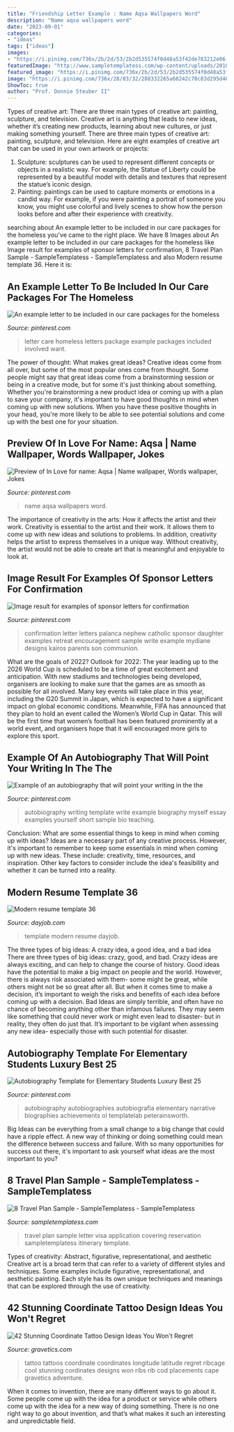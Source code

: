 ```yaml
---
title: "Friendship Letter Example : Name Aqsa Wallpapers Word"
description: "Name aqsa wallpapers word"
date: "2023-09-01"
categories:
- "ideas"
tags: ["ideas"]
images:
- "https://i.pinimg.com/736x/2b/2d/53/2b2d535574f0d48a53f42de783212e06--d-wallpaper-in-love.jpg"
featuredImage: "http://www.sampletemplatess.com/wp-content/uploads/2018/01/travel-plan-sample-oduwp-elegant-free-covering-letter-for-visa-application-visa-reservation-of-travel-plan-sample-ovgde.png"
featured_image: "https://i.pinimg.com/736x/2b/2d/53/2b2d535574f0d48a53f42de783212e06--d-wallpaper-in-love.jpg"
image: "https://i.pinimg.com/736x/28/83/32/288332265a68242c70c83d295d4057d2.jpg"
ShowToc: true
author: "Prof. Donnie Steuber II"
---
```



Types of creative art: There are three main types of creative art: painting, sculpture, and television.
Creative art is anything that leads to new ideas, whether it’s creating new products, learning about new cultures, or just making something yourself. There are three main types of creative art: painting, sculpture, and television. Here are eight examples of creative art that can be used in your own artwork or projects: 
1. Sculpture: sculptures can be used to represent different concepts or objects in a realistic way. For example, the Statue of Liberty could be represented by a beautiful model with details and textures that represent the statue’s iconic design. 
2. Painting: paintings can be used to capture moments or emotions in a candid way. For example, if you were painting a portrait of someone you know, you might use colorful and lively scenes to show how the person looks before and after their experience with creativity. 

	

		
searching about An example letter to be included in our care packages for the homeless you've came to the right place. We have 8 Images about An example letter to be included in our care packages for the homeless like Image result for examples of sponsor letters for confirmation, 8 Travel Plan Sample - SampleTemplatess - SampleTemplatess and also Modern resume template 36. Here it is:
		
    
## An Example Letter To Be Included In Our Care Packages For The Homeless

<img loading=lazy src="https://i.pinimg.com/736x/ec/9c/fb/ec9cfb1da760cdd7e35bcd506700975d--care-packages-party-ideas.jpg" onerror="this.onerror=null;this.src='https://tse4.mm.bing.net/th?id=OIP.LU9AvnwBN8-6Oy98sojPGQHaJ4&amp;pid=15.1';" alt="An example letter to be included in our care packages for the homeless">

_Source: pinterest.com_

>letter care homeless letters package example packages included involved want. 

	

The power of thought: What makes great ideas?
Creative ideas come from all over, but some of the most popular ones come from thought. Some people might say that great ideas come from a brainstorming session or being in a creative mode, but for some it's just thinking about something. Whether you're brainstorming a new product idea or coming up with a plan to save your company, it's important to have good thoughts in mind when coming up with new solutions. When you have these positive thoughts in your head, you're more likely to be able to see potential solutions and come up with the best one for your situation.

    
## Preview Of In Love For Name: Aqsa | Name Wallpaper, Words Wallpaper, Jokes

<img loading=lazy src="https://i.pinimg.com/736x/2b/2d/53/2b2d535574f0d48a53f42de783212e06--d-wallpaper-in-love.jpg" onerror="this.onerror=null;this.src='https://tse3.mm.bing.net/th?id=OIP.XCGpEeJBzd0ss4rsL5fBEQAAAA&amp;pid=15.1';" alt="Preview of In Love for name: Aqsa | Name wallpaper, Words wallpaper, Jokes">

_Source: pinterest.com_

>name aqsa wallpapers word. 

	

The importance of creativity in the arts: How it affects the artist and their work.
Creativity is essential to the artist and their work. It allows them to come up with new ideas and solutions to problems. In addition, creativity helps the artist to express themselves in a unique way. Without creativity, the artist would not be able to create art that is meaningful and enjoyable to look at.

    
## Image Result For Examples Of Sponsor Letters For Confirmation

<img loading=lazy src="https://i.pinimg.com/736x/28/83/32/288332265a68242c70c83d295d4057d2.jpg" onerror="this.onerror=null;this.src='https://tse3.mm.bing.net/th?id=OIP.c8bhPlALiKMi0TovSZyhfwHaKX&amp;pid=15.1';" alt="Image result for examples of sponsor letters for confirmation">

_Source: pinterest.com_

>confirmation letter letters palanca nephew catholic sponsor daughter examples retreat encouragement sample write example mydiane designs kairos parents son communion. 

	

What are the goals of 2022?
Outlook for 2022: The year leading up to the 2026 World Cup is scheduled to be a time of great excitement and anticipation. With new stadiums and technologies being developed, organisers are looking to make sure that the games are as smooth as possible for all involved. Many key events will take place in this year, including the G20 Summit in Japan, which is expected to have a significant impact on global economic conditions. Meanwhile, FIFA has announced that they plan to hold an event called the Women’s World Cup in Qatar. This will be the first time that women’s football has been featured prominently at a world event, and organisers hope that it will encouraged more girls to explore this sport.

    
## Example Of An Autobiography That Will Point Your Writing In The The

<img loading=lazy src="https://i.pinimg.com/736x/37/fd/d0/37fdd0eef83b071fe5770518ba1630fd.jpg" onerror="this.onerror=null;this.src='https://tse4.mm.bing.net/th?id=OIP.E8l09AGu3rSf98duK4JA0gHaKe&amp;pid=15.1';" alt="Example of an autobiography that will point your writing in the the">

_Source: pinterest.com_

>autobiography writing template write example biography myself essay examples yourself short sample bio teaching. 

	

Conclusion: What are some essential things to keep in mind when coming up with ideas?
Ideas are a necessary part of any creative process. However, it's important to remember to keep some essentials in mind when coming up with new ideas. These include: creativity, time, resources, and inspiration. Other key factors to consider include the idea's feasibility and whether it can be turned into a reality.

    
## Modern Resume Template 36

<img loading=lazy src="https://www.dayjob.com/wp-content/uploads/2018/11/pic_modern_resume_template_36_-_1_page_-_a-01.jpg" onerror="this.onerror=null;this.src='https://tse4.mm.bing.net/th?id=OIP.5-4SFScp1_OzuHz-uI8HhwHaKe&amp;pid=15.1';" alt="Modern resume template 36">

_Source: dayjob.com_

>template modern resume dayjob. 

	

The three types of big ideas: A crazy idea, a good idea, and a bad idea
There are three types of big ideas: crazy, good, and bad. Crazy ideas are always exciting, and can help to change the course of history. Good ideas have the potential to make a big impact on people and the world. However, there is always risk associated with them- some might be great, while others might not be so great after all. But when it comes time to make a decision, it’s important to weigh the risks and benefits of each idea before coming up with a decision.
Bad Ideas are simply terrible, and often have no chance of becoming anything other than infamous failures. They may seem like something that could never work or might even lead to disaster- but in reality, they often do just that. It’s important to be vigilant when assessing any new idea- especially those with such potential for disaster.

    
## Autobiography Template For Elementary Students Luxury Best 25

<img loading=lazy src="https://i.pinimg.com/736x/4b/df/24/4bdf247924d9baa78def5965ad7264da.jpg" onerror="this.onerror=null;this.src='https://tse1.mm.bing.net/th?id=OIP.KPtJteeD13ot55hrNqcDlwHaKQ&amp;pid=15.1';" alt="Autobiography Template for Elementary Students Luxury Best 25">

_Source: pinterest.com_

>autobiography autobiographies autobiografia elementary narrative biographies achievements ol templatelab peterainsworth. 

	

Big Ideas can be everything from a small change to a big change that could have a ripple effect. A new way of thinking or doing something could mean the difference between success and failure. With so many opportunities for success out there, it's important to ask yourself what ideas are the most important to you?

    
## 8 Travel Plan Sample - SampleTemplatess - SampleTemplatess

<img loading=lazy src="http://www.sampletemplatess.com/wp-content/uploads/2018/01/travel-plan-sample-oduwp-elegant-free-covering-letter-for-visa-application-visa-reservation-of-travel-plan-sample-ovgde.png" onerror="this.onerror=null;this.src='https://tse4.mm.bing.net/th?id=OIP.LJ5jvZOQdxlrCbILm9q9HQHaJ_&amp;pid=15.1';" alt="8 Travel Plan Sample - SampleTemplatess - SampleTemplatess">

_Source: sampletemplatess.com_

>travel plan sample letter visa application covering reservation sampletemplatess itinerary template. 

	

Types of creativity: Abstract, figurative, representational, and aesthetic
Creative art is a broad term that can refer to a variety of different styles and techniques. Some examples include figurative, representational, and aesthetic painting. Each style has its own unique techniques and meanings that can be explored through the use of creativity.

    
## 42 Stunning Coordinate Tattoo Design Ideas You Won&#039;t Regret

<img loading=lazy src="https://www.gravetics.com/wp-content/uploads/2017/03/A-coordinate-tattoo-that-is-alongside-the-ribcage..jpg" onerror="this.onerror=null;this.src='https://tse4.mm.bing.net/th?id=OIP.mnCRg0yu5uTvxvfA_sWj5QHaHa&amp;pid=15.1';" alt="42 Stunning Coordinate Tattoo Design Ideas You Won&#039;t Regret">

_Source: gravetics.com_

>tattoo tattoos coordinate coordinates longitude latitude regret ribcage cool stunning cordinates designs won ribs rib cod placements cape gravetics adventure. 

	

When it comes to invention, there are many different ways to go about it. Some people come up with the idea for a product or service while others come up with the idea for a new way of doing something. There is no one right way to go about invention, and that’s what makes it such an interesting and unpredictable field.

